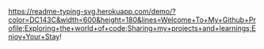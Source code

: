 https://readme-typing-svg.herokuapp.com/demo/?color=DC143C&width=600&height=180&lines=Welcome+To+My+Github+Profile;Exploring+the+world+of+code;Sharing+my+projects+and+learnings;Enjoy+Your+Stay!
